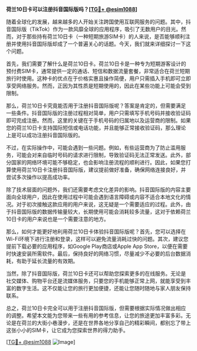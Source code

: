 **荷兰10日卡可以注册抖音国际版吗？[[TG💪+ @esim1088](https://t.me/s/esim1088)]**

随着全球化的发展，越来越多的人开始关注跨国使用互联网服务的问题。其中，抖音国际版（TikTok）作为一款风靡全球的应用程序，吸引了无数用户的目光。然而，对于那些持有荷兰10日卡（一种短期旅游SIM卡）的人来说，是否能够顺利注册并使用抖音国际版却成了一个普遍关心的话题。今天，我们就来详细探讨一下这个问题。

首先，我们需要了解什么是荷兰10日卡。荷兰10日卡是一种专为短期游客设计的预付费SIM卡，通常提供一定的通话、短信和数据流量套餐，非常适合在荷兰短期旅行时使用。这种卡的优点在于价格实惠且操作简便，用户只需插入手机即可立即享受网络服务。然而，正因为其性质是短期使用的，因此在某些功能上可能会受到限制。

那么，荷兰10日卡究竟能否用于注册抖音国际版呢？答案是肯定的，但需要满足一些条件。抖音国际版的注册过程相对简单，用户只需填写手机号码并接收验证码即可完成注册。然而，这里的关键在于手机号码的归属地以及运营商的限制。如果您的荷兰10日卡支持国际短信或电话功能，并且能够正常接收验证码，那么理论上是可以成功注册抖音国际版的。

不过，在实际操作中，可能会遇到一些问题。例如，有些运营商为了防止滥用服务，可能会对来自临时号码的请求进行限制，导致验证码无法正常发送。此外，部分国家的网络环境可能不够稳定，也会影响注册流程的顺利进行。因此，如果您打算使用荷兰10日卡注册抖音国际版，建议提前做好准备，确保网络连接良好，并尝试多次操作以提高成功率。

除了技术层面的问题外，我们还需要考虑文化差异的影响。抖音国际版的内容主要面向全球用户，因此在使用过程中可能会遇到语言障碍或内容不适合本地文化的情况。对于初次接触这款应用的用户来说，这无疑是一个需要适应的过程。此外，由于抖音国际版的数据传输量较大，长期使用可能会消耗较多流量，这对于依赖荷兰10日卡的用户来说也是一个需要注意的地方。

那么，如何才能更好地利用荷兰10日卡体验抖音国际版呢？首先，您可以选择在Wi-Fi环境下进行注册和登录，这样可以避免流量消耗过快的问题。其次，建议您提前下载必要的应用程序，如Google Play商店或Apple App Store，以便在需要时快速安装所需软件。最后，保持良好的网络习惯，尽量减少不必要的后台数据消耗，有助于延长流量的有效期。

当然，除了抖音国际版，荷兰10日卡还可以帮助您探索更多的在线服务。无论是社交媒体、购物平台还是流媒体服务，只要您的手机能够正常上网，就能享受到丰富的数字生活。这不仅能让您的旅行更加便捷，还能让您随时随地与家人朋友保持联系。

总之，荷兰10日卡完全可以用于注册抖音国际版，但需要根据实际情况做出相应的调整。希望本文能为您带来一些有用的参考信息，让您的旅途更加丰富多彩。无论是在荷兰的大街小巷漫步，还是在世界各地分享自己的精彩瞬间，都别忘了带上这张小小的SIM卡，让它成为您探索世界的得力助手。

[[TG💪+ @esim1088](https://t.me/s/esim1088) ![Image](https://i.postimg.cc/4NQfJmqS/Snipaste-2025-05-13-00-14-12.png)]